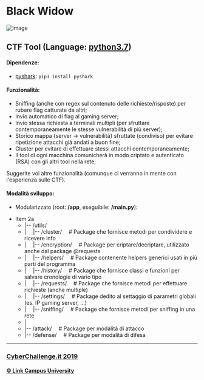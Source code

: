 # Black Widow
![image](https://www.relativeuniverse.net/black-widow.jpeg)

## CTF Tool (Language: [python3.7](https://www.python.org/downloads/))

#### Dipendenze:
 - [pyshark](https://pypi.org/project/pyshark/): `pip3 install pyshark`

#### Funzionalità:
 - Sniffing (anche con regex sul contenuto delle richieste/risposte) per rubare flag catturate da altri;
 - Invio automatico di flag al gaming server;
 - Invio stessa richiesta a terminali multipli (per sfruttare contemporaneamente le stesse vulnerabilità di più server);
 - Storico mappa {server -> vulnerabilità} sfruttate (condiviso) per evitare ripetizione attacchi già andati a buon fine;
 - Cluster per evitare di effettuare stessi attacchi contemporaneamente;
 - Il tool di ogni macchina comunicherà in modo criptato e autenticato (RSA) con gli altri tool nella rete;

Suggerite voi altre funzionalità (comunque ci verranno in mente con l'esperienza sulle CTF).

#### Modalità sviluppo:
 - Modularizzato (root: **/app**, eseguibile: **/main.py**):
  * Item 2a
      <ul>
        <li>|-- /utils/</li>
        <li>|    &emsp;|-- /cluster/    &emsp;# Package che fornisce metodi per condividere e ricevere info</li>
        <li>|    &emsp;|-- /encryption/    &emsp;# Package per criptare/decriptare, utilizzato anche dal package @requests</li>
        <li>|    &emsp;|-- /helpers/    &emsp;# Package contenente helpers generici usati in più parti del programma</li>
        <li>|    &emsp;|-- /history/    &emsp;# Package che fornisce classi e funzioni per salvare cronologie di vario tipo</li>
        <li>|    &emsp;|-- /requests/    &emsp;# Package che fornisce metodi per effettuare richieste (anche multiple)</li>
        <li>|    &emsp;|-- /settings/    &emsp;# Package dedito al settaggio di parametri globali (es. IP gaming server, ...)</li>
        <li>|    &emsp;|-- /sniffing/    &emsp;# Package che fornisce metodi per sniffing in una rete</li>
        <li>|</li>
        <li>|-- /attack/    &emsp;# Package per modalità di attacco</li>
        <li>|-- /defense/    &emsp;# Package per modalità di difesa</li>
     </ul>

<hr/>

### [CyberChallenge.it 2019](https://www.cyberchallenge.it)
#### [© Link Campus University](https://www.unilink.it)

